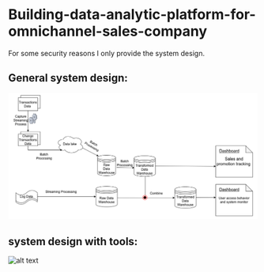 # Building-data-analytic-platform-for-omnichannel-sales-company

For some security reasons I only provide the system design.

## General system design: 
![alt text](https://github.com/thuongle2210/-Building-data-analytic-platform-for-omnichannel-sales-company/blob/main/Building-data-analytic-platform-for-omnichannel-sales-company.drawio.png "General system design")


## system design with tools: 
![alt text](https://github.com/thuongle2210/Building-data-analytic-platform-for-omnichannel-sales-company/blob/main/system_design_with_tools.png "System design with tools")


